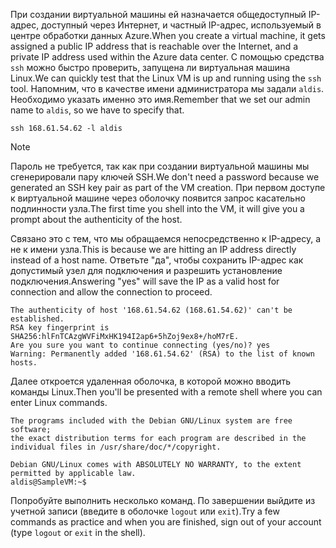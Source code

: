 <span data-ttu-id="65613-101">При создании виртуальной машины ей назначается общедоступный IP-адрес, доступный через Интернет, и частный IP-адрес, используемый в центре обработки данных Azure.</span><span class="sxs-lookup"><span data-stu-id="65613-101">When you create a virtual machine, it gets assigned a public IP address that is reachable over the Internet, and a private IP address used within the Azure data center.</span></span> <span data-ttu-id="65613-102">С помощью средства `ssh` можно быстро проверить, запущена ли виртуальная машина Linux.</span><span class="sxs-lookup"><span data-stu-id="65613-102">We can quickly test that the Linux VM is up and running using the `ssh` tool.</span></span> <span data-ttu-id="65613-103">Напомним, что в качестве имени администратора мы задали `aldis`. Необходимо указать именно это имя.</span><span class="sxs-lookup"><span data-stu-id="65613-103">Remember that we set our admin name to `aldis`, so we have to specify that.</span></span>

```azurecli
ssh 168.61.54.62 -l aldis
```

> [!NOTE]
> <span data-ttu-id="65613-104">Пароль не требуется, так как при создании виртуальной машины мы сгенерировали пару ключей SSH.</span><span class="sxs-lookup"><span data-stu-id="65613-104">We don't need a password because we generated an SSH key pair as part of the VM creation.</span></span> <span data-ttu-id="65613-105">При первом доступе к виртуальной машине через оболочку появится запрос касательно подлинности узла.</span><span class="sxs-lookup"><span data-stu-id="65613-105">The first time you shell into the VM, it will give you a prompt about the authenticity of the host.</span></span> 
> 
> <span data-ttu-id="65613-106">Связано это с тем, что мы обращаемся непосредственно к IP-адресу, а не к имени узла.</span><span class="sxs-lookup"><span data-stu-id="65613-106">This is because we are hitting an IP address directly instead of a host name.</span></span> <span data-ttu-id="65613-107">Ответьте "да", чтобы сохранить IP-адрес как допустимый узел для подключения и разрешить установление подключения.</span><span class="sxs-lookup"><span data-stu-id="65613-107">Answering "yes" will save the IP as a valid host for connection and allow the connection to proceed.</span></span>

```
The authenticity of host '168.61.54.62 (168.61.54.62)' can't be established.
RSA key fingerprint is SHA256:hlFnTCAzgWVFiMxHK194I2ap6+5hZoj9ex8+/hoM7rE.
Are you sure you want to continue connecting (yes/no)? yes
Warning: Permanently added '168.61.54.62' (RSA) to the list of known hosts.
```

<span data-ttu-id="65613-108">Далее откроется удаленная оболочка, в которой можно вводить команды Linux.</span><span class="sxs-lookup"><span data-stu-id="65613-108">Then you'll be presented with a remote shell where you can enter Linux commands.</span></span>

```
The programs included with the Debian GNU/Linux system are free software;
the exact distribution terms for each program are described in the
individual files in /usr/share/doc/*/copyright.

Debian GNU/Linux comes with ABSOLUTELY NO WARRANTY, to the extent
permitted by applicable law.
aldis@SampleVM:~$
```

<span data-ttu-id="65613-109">Попробуйте выполнить несколько команд. По завершении выйдите из учетной записи (введите в оболочке `logout` или `exit`).</span><span class="sxs-lookup"><span data-stu-id="65613-109">Try a few commands as practice and when you are finished, sign out of your account (type `logout` or `exit` in the shell).</span></span>